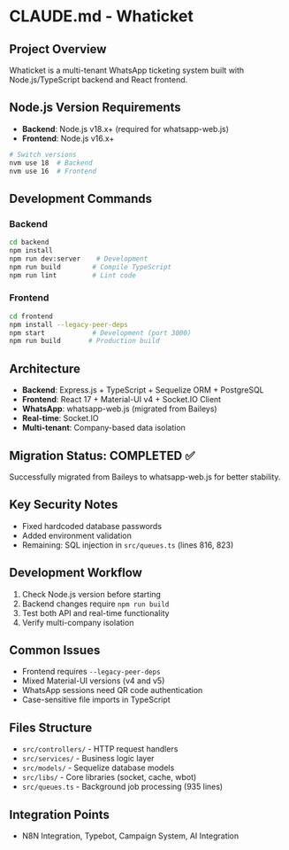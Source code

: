 # CLAUDE.md - Whaticket

## Project Overview
Whaticket is a multi-tenant WhatsApp ticketing system built with Node.js/TypeScript backend and React frontend.

## Node.js Version Requirements
- **Backend**: Node.js v18.x+ (required for whatsapp-web.js)
- **Frontend**: Node.js v16.x+

```bash
# Switch versions
nvm use 18  # Backend
nvm use 16  # Frontend
```

## Development Commands

### Backend
```bash
cd backend
npm install
npm run dev:server    # Development
npm run build        # Compile TypeScript
npm run lint         # Lint code
```

### Frontend
```bash
cd frontend
npm install --legacy-peer-deps
npm start            # Development (port 3000)
npm run build       # Production build
```

## Architecture
- **Backend**: Express.js + TypeScript + Sequelize ORM + PostgreSQL
- **Frontend**: React 17 + Material-UI v4 + Socket.IO Client
- **WhatsApp**: whatsapp-web.js (migrated from Baileys)
- **Real-time**: Socket.IO
- **Multi-tenant**: Company-based data isolation

## Migration Status: COMPLETED ✅
Successfully migrated from Baileys to whatsapp-web.js for better stability.

## Key Security Notes
- Fixed hardcoded database passwords
- Added environment validation
- Remaining: SQL injection in `src/queues.ts` (lines 816, 823)

## Development Workflow
1. Check Node.js version before starting
2. Backend changes require `npm run build`
3. Test both API and real-time functionality
4. Verify multi-company isolation

## Common Issues
- Frontend requires `--legacy-peer-deps`
- Mixed Material-UI versions (v4 and v5)
- WhatsApp sessions need QR code authentication
- Case-sensitive file imports in TypeScript

## Files Structure
- `src/controllers/` - HTTP request handlers
- `src/services/` - Business logic layer
- `src/models/` - Sequelize database models
- `src/libs/` - Core libraries (socket, cache, wbot)
- `src/queues.ts` - Background job processing (935 lines)

## Integration Points
- N8N Integration, Typebot, Campaign System, AI Integration